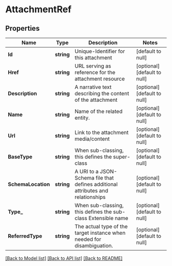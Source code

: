 # AttachmentRef

## Properties
Name | Type | Description | Notes
------------ | ------------- | ------------- | -------------
**Id** | **string** | Unique-Identifier for this attachment | [default to null]
**Href** | **string** | URL serving as reference for the attachment resource | [optional] [default to null]
**Description** | **string** | A narrative text describing the content of the attachment | [optional] [default to null]
**Name** | **string** | Name of the related entity. | [optional] [default to null]
**Url** | **string** | Link to the attachment media/content | [optional] [default to null]
**BaseType** | **string** | When sub-classing, this defines the super-class | [optional] [default to null]
**SchemaLocation** | **string** | A URI to a JSON-Schema file that defines additional attributes and relationships | [optional] [default to null]
**Type_** | **string** | When sub-classing, this defines the sub-class Extensible name | [optional] [default to null]
**ReferredType** | **string** | The actual type of the target instance when needed for disambiguation. | [optional] [default to null]

[[Back to Model list]](../README.md#documentation-for-models) [[Back to API list]](../README.md#documentation-for-api-endpoints) [[Back to README]](../README.md)


